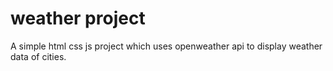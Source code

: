 # weather project

A simple html css js project which uses openweather api to display weather data of cities.